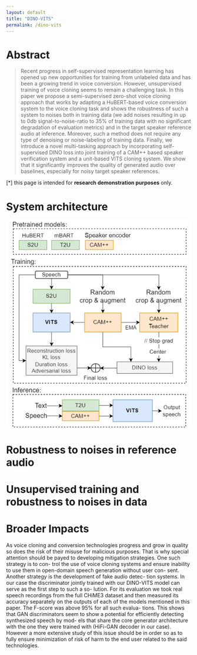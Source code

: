 ```yaml
---
layout: default
title: "DINO-VITS"
permalink: /dino-vits
---
```


<!-- # DINO-VITS: Data-efficient noise-robust zero-shot voice cloning via multi-tasking with self-supervised speaker verification loss
**Vikentii Pankov, Valeria Pronina, Alexander Kuzmin, Maksim Borisov, Nikita Usoltsev, Xingshan Zeng, Alexander Golubkov, Nikolai Ermolenko, Aleksandra Shirshova, Yulia**  -->

# Abstract
> Recent progress in self-supervised representation learning has opened up new opportunities for training from unlabeled data and has been a growing trend in voice conversion. However, unsupervised training of voice cloning seems to remain a challenging task. In this paper we propose a semi-supervised zero-shot voice cloning approach that works by adapting a HuBERT-based voice conversion system to the voice cloning task and shows the robustness of such a system to noises both in training data (we add noises resulting in up to 0db signal-to-noise-ratio to 35% of training data with no significant degradation of evaluation metrics) and in the target speaker reference audio at inference. Moreover, such a method does not require any type of denoising or noise-labeling of training data. Finally, we introduce a novel multi-tasking approach by incorporating self-supervised DINO loss into joint training of a CAM++ based speaker verification system and a unit-based VITS cloning system. We show that it significantly improves the quality of generated audio over baselines, especially for noisy target speaker references.


[*] this page is intended for **research demonstration purposes** only.


# System architecture

<center><p><img src="./images/dino_VITS.png" width="560"></p></center>


# Robustness to noises in reference audio

<object type="text/html" data="demopage_icassp2024_refnoise_subset.html" width="1000" height="600"  ></object>

# Unsupervised training and robustness to noises in data 
<object type="text/html" data="demopage_icassp2024_corrunits_subset.html" width="1000" height="600"  ></object>


# Broader Impacts

As voice cloning and conversion technologies progress and
grow in quality so does the risk of their misuse for malicious
purposes. That is why special attention should be payed to
developing mitigation strategies. One such strategy is to con-
trol the use of voice cloning systems and ensure inability to
use them in open-domain speech generation without user con-
sent. Another strategy is the development of fake audio detec-
tion systems. In our case the discriminator jointly trained with
our DINO-VITS model can serve as the first step to such a so-
lution. For its evaluation we took real speech recordings from
the full CHiME3 dataset and then measured its accuracy
separately on the outputs of each of the models mentioned in
this paper. The F-score was above 95% for all such evalua-
tions. This shows that GAN discriminators seem to show a
potential for efficiently detecting synthesized speech by mod-
els that share the core generator architecture with the one they
were trained with (HiFi-GAN decoder in our case). However
a more extensive study of this issue should be in order so as
to fully ensure minimization of risk of harm to the end user
related to the said technologies.

